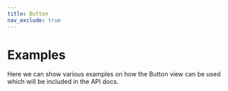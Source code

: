 ```yaml
---
title: Button
nav_exclude: true
---
```


# Examples

Here we can show various examples on how the Button view can be used which will be included in the API docs. 
